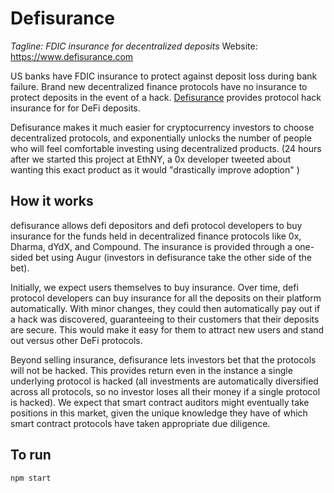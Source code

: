 # Defisurance
*Tagline: FDIC insurance for decentralized deposits*
Website: https://www.defisurance.com

US banks have FDIC insurance to protect against deposit loss during bank failure. Brand new decentralized finance protocols have no insurance to protect deposits in the event of a hack. [Defisurance](https://www.defisurance.com) provides protocol hack insurance for for DeFi deposits.

Defisurance makes it much easier for cryptocurrency investors to choose decentralized protocols, and exponentially unlocks the number of people who will feel comfortable investing using decentralized products. (24 hours after we started this project at EthNY, a 0x developer tweeted about wanting this exact product as it would "drastically improve adoption" )


## How it works
defisurance allows defi depositors and defi protocol developers to buy insurance for the funds held in decentralized finance protocols like 0x, Dharma, dYdX, and Compound. The insurance is provided through a one-sided bet using Augur (investors in defisurance take the other side of the bet).

Initially, we expect users themselves to buy insurance. Over time, defi protocol developers can buy insurance for all the deposits on their platform automatically. With minor changes, they could then automatically pay out if a hack was discovered, guaranteeing to their customers that their deposits are secure. This would make it easy for them to attract new users and stand out versus other DeFi protocols.

Beyond selling insurance, defisurance lets investors bet that the protocols will not be hacked. This provides return even in the instance a single underlying protocol is hacked (all investments are automatically diversified across all protocols, so no investor loses all their money if a single protocol is hacked). We expect that smart contract auditors might eventually take positions in this market, given the unique knowledge they have of which smart contract protocols have taken appropriate due diligence.

## To run
`npm start`